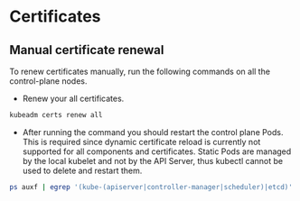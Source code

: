 # Certificates

## Manual certificate renewal

To renew certificates manually, run the following commands on all the control-plane nodes.

- Renew your all certificates.
```sh
kubeadm certs renew all
```
- After running the command you should restart the control plane Pods. This is required since dynamic certificate reload is currently not supported for all components and certificates. Static Pods are managed by the local kubelet and not by the API Server, thus kubectl cannot be used to delete and restart them.
```sh
ps auxf | egrep '(kube-(apiserver|controller-manager|scheduler)|etcd)' | awk '{ print $2 }' | xargs kill
```
